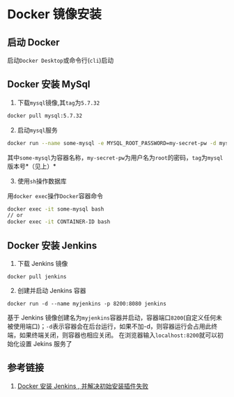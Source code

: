 # Docker 镜像安装

## 启动 Docker

启动`Docker Desktop`或命令行(`cli`)启动

## Docker 安装 MySql

1. 下载`mysql`镜像,其`tag`为`5.7.32`

```sh
docker pull mysql:5.7.32
```

2. 启动`mysql`服务

```sh
docker run --name some-mysql -e MYSQL_ROOT_PASSWORD=my-secret-pw -d mysql:tag
```

其中`some-mysql`为容器名称，`my-secret-pw`为用户名为`root`的密码，`tag`为`mysql`版本号*（见上）*

3. 使用`sh`操作数据库

用`docker exec`操作`Docker`容器命令

```sh
docker exec -it some-mysql bash
// or
docker exec -it CONTAINER-ID bash
```

## Docker 安装 Jenkins

1. 下载 Jenkins 镜像

```
docker pull jenkins
```

2. 创建并启动 Jenkins 容器

```
docker run -d --name myjenkins -p 8200:8080 jenkins
```

基于 Jenkins 镜像创建名为`myjenkins`容器并启动，容器端口`8200`(自定义任何未被使用端口)；`-d`表示容器会在后台运行，如果不加-d，则容器运行会占用此终端，如果终端关闭，则容器也相应关闭。
在浏览器输入`localhost:8200`就可以初始化设置 Jekins 服务了

## 参考链接

1. [Docker 安装 Jenkins , 并解决初始安装插件失败](https://blog.csdn.net/loveLifeLoveCoding/article/details/105774844)
